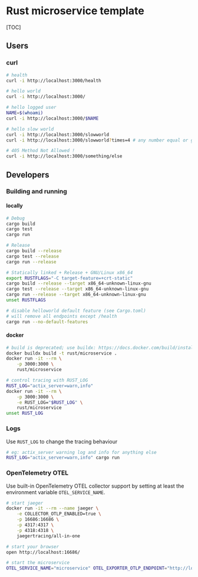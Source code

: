 # Rust microservice template

[TOC]

## Users

### curl

```bash
# health
curl -i http://localhost:3000/health

# hello world
curl -i http://localhost:3000/

# hello logged user
NAME=$(whoami)
curl -i http://localhost:3000/$NAME

# hello slow world
curl -i http://localhost:3000/slowworld
curl -i http://localhost:3000/slowworld?times=4 # any number equal or greeter to 0

# 405 Method Not Allowed !
curl -i http://localhost:3000/something/else
```



## Developers

### Building and running

#### locally

```bash
# Debug
cargo build
cargo test
cargo run

# Release
cargo build --release
cargo test --release
cargo run --release

# Statically linked + Release + GNU/Linux x86_64
export RUSTFLAGS="-C target-feature=+crt-static"
cargo build --release --target x86_64-unknown-linux-gnu
cargo test --release --target x86_64-unknown-linux-gnu
cargo run --release --target x86_64-unknown-linux-gnu
unset RUSTFLAGS

# disable helloworld default feature (see Cargo.toml)
# will remove all endpoints except /health
cargo run --no-default-features
```

#### docker

```bash
# build is deprecated; use buildx: https://docs.docker.com/build/install-buildx/
docker buildx build -t rust/microservice .
docker run -it --rm \
    -p 3000:3000 \
    rust/microservice

# control tracing with RUST_LOG
RUST_LOG="actix_server=warn,info"
docker run -it --rm \
    -p 3000:3000 \
    -e RUST_LOG="$RUST_LOG" \
    rust/microservice
unset RUST_LOG
```

### Logs

Use `RUST_LOG` to change the tracing behaviour

```bash
# eg: actix_server warning log and info for anything else
RUST_LOG="actix_server=warn,info" cargo run
```

### OpenTelemetry OTEL

Use built-in OpenTelemetry OTEL collector support by setting at least the environment variable `OTEL_SERVICE_NAME`.

```bash
# start jaeger
docker run -it --rm --name jaeger \
	-e COLLECTOR_OTLP_ENABLED=true \
    -p 16686:16686 \
    -p 4317:4317 \
    -p 4318:4318 \
    jaegertracing/all-in-one

# start your browser
open http://localhost:16686/

# start the microservice
OTEL_SERVICE_NAME="microservice" OTEL_EXPORTER_OTLP_ENDPOINT="http://localhost:4317" cargo run

```
